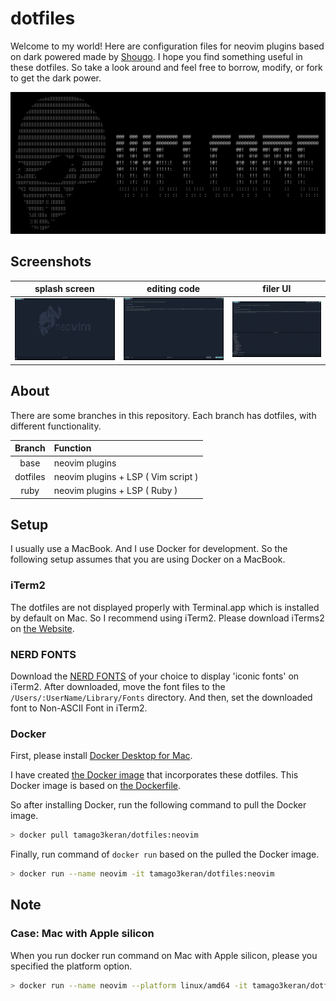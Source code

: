 # dotfiles
Welcome to my world! Here are configuration files for neovim plugins based on dark powered made by [Shougo](https://github.com/Shougo). I hope you find something useful in these dotfiles. So take a look around and feel free to borrow, modify, or fork to get the dark power.

<img src="https://raw.githubusercontent.com/tamago3keran/images/main/dotfiles/image_01.png">

## Screenshots

|splash screen|editing code|filer UI|
|:--:|:--:|:--:|
|<img src="https://raw.githubusercontent.com/tamago3keran/images/main/dotfiles/image_02.png">|<img src="https://raw.githubusercontent.com/tamago3keran/images/main/dotfiles/image_03.png">|<img src="https://raw.githubusercontent.com/tamago3keran/images/main/dotfiles/image_04.png">|

## About
There are some branches in this repository. Each branch has dotfiles, with different functionality.

|Branch|Function|
|:--:|:--|
|base|neovim plugins|
|dotfiles|neovim plugins + LSP ( Vim script )
|ruby|neovim plugins + LSP ( Ruby )

## Setup
I usually use a MacBook. And I use Docker for development. So the following setup assumes that you are using Docker on a MacBook.

### iTerm2
The dotfiles are not displayed properly with Terminal.app which is installed by default on Mac. So I recommend using iTerm2. Please download iTerms2 on [the Website](https://iterm2.com).

### NERD FONTS
Download the [NERD FONTS](https://www.nerdfonts.com) of your choice to display 'iconic fonts' on iTerm2. After downloaded, move the font files to the `/Users/:UserName/Library/Fonts` directory. And then, set the downloaded font to Non-ASCII Font in iTerm2.

### Docker
First, please install [Docker Desktop for Mac](https://docs.docker.com/desktop/install/mac-install/).

I have created [the Docker image](https://hub.docker.com/repository/docker/tamago3keran/dotfiles/tags?name=neovim) that incorporates these dotfiles. This Docker image is based on [the Dockerfile](https://github.com/tamago3keran/Dockerfiles/blob/master/neovim/Dockerfile).

So after installing Docker, run the following command to pull the Docker image.

```bash
> docker pull tamago3keran/dotfiles:neovim
```

Finally, run command of `docker run` based on the pulled the Docker image.

```bash
> docker run --name neovim -it tamago3keran/dotfiles:neovim
```

## Note
### Case: Mac with Apple silicon
When you run docker run command on Mac with Apple silicon, please you specified the platform option.

```bash
> docker run --name neovim --platform linux/amd64 -it tamago3keran/dotfiles:neovim
```
